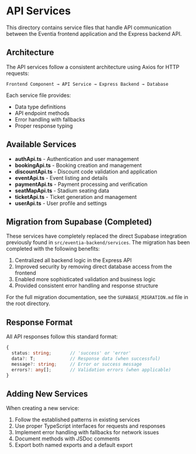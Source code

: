 # API Services

This directory contains service files that handle API communication between the Eventia frontend application and the Express backend API.

## Architecture

The API services follow a consistent architecture using Axios for HTTP requests:

```
Frontend Component → API Service → Express Backend → Database
```

Each service file provides:
- Data type definitions
- API endpoint methods
- Error handling with fallbacks
- Proper response typing

## Available Services

- **authApi.ts** - Authentication and user management 
- **bookingApi.ts** - Booking creation and management
- **discountApi.ts** - Discount code validation and application
- **eventApi.ts** - Event listing and details
- **paymentApi.ts** - Payment processing and verification
- **seatMapApi.ts** - Stadium seating data
- **ticketApi.ts** - Ticket generation and management
- **userApi.ts** - User profile and settings

## Migration from Supabase (Completed)

These services have completely replaced the direct Supabase integration previously found in `src/eventia-backend/services`. The migration has been completed with the following benefits:

1. Centralized all backend logic in the Express API 
2. Improved security by removing direct database access from the frontend
3. Enabled more sophisticated validation and business logic
4. Provided consistent error handling and response structure

For the full migration documentation, see the `SUPABASE_MIGRATION.md` file in the root directory.

## Response Format

All API responses follow this standard format:

```typescript
{
  status: string;       // 'success' or 'error'
  data?: T;             // Response data (when successful)
  message?: string;     // Error or success message
  errors?: any[];       // Validation errors (when applicable)
}
```

## Adding New Services

When creating a new service:

1. Follow the established patterns in existing services
2. Use proper TypeScript interfaces for requests and responses
3. Implement error handling with fallbacks for network issues
4. Document methods with JSDoc comments
5. Export both named exports and a default export 